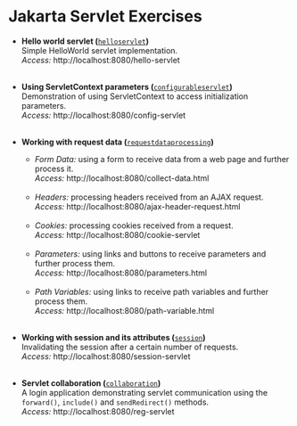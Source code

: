 # Jakarta Servlet Exercises

* **Hello world servlet (**[`helloservlet`](src/main/java/com/jakartaservletapp/helloservlet)**)**\
  Simple HelloWorld servlet implementation.\
  _Access:_ http://localhost:8080/hello-servlet<br/><br/>

* **Using ServletContext parameters (**[`configurableservlet`](src/main/java/com/jakartaservletapp/configurableservlet)**)**\
  Demonstration of using ServletContext to access initialization parameters.\
  _Access:_ http://localhost:8080/config-servlet<br/><br/>

* **Working with request data (**[`requestdataprocessing`](src/main/java/com/jakartaservletapp/requestdataprocessing)**)**
  * _Form Data:_ using a form to receive data from a web page and further process it.\
    _Access:_ http://localhost:8080/collect-data.html<br/><br/>
  * _Headers:_ processing headers received from an AJAX request.\
    _Access:_ http://localhost:8080/ajax-header-request.html<br/><br/>
  * _Cookies:_ processing cookies received from a request.\
    _Access:_ http://localhost:8080/cookie-servlet<br/><br/>
  * _Parameters:_ using links and buttons to receive parameters and further process them.\
    _Access:_ http://localhost:8080/parameters.html<br/><br/>
  * _Path Variables:_ using links to receive path variables and further process them.\
    _Access:_ http://localhost:8080/path-variable.html<br/><br/>

* **Working with session and its attributes (**[`session`](src/main/java/com/jakartaservletapp/session)**)**\
  Invalidating the session after a certain number of requests.\
  _Access:_ http://localhost:8080/session-servlet<br/><br/>

* **Servlet collaboration (**[`collaboration`](src/main/java/com/jakartaservletapp/collaboration)**)**\
  A login application demonstrating servlet communication using the `forward()`, 
  `include()` and `sendRedirect()` methods.\
  _Access:_ http://localhost:8080/reg-servlet
